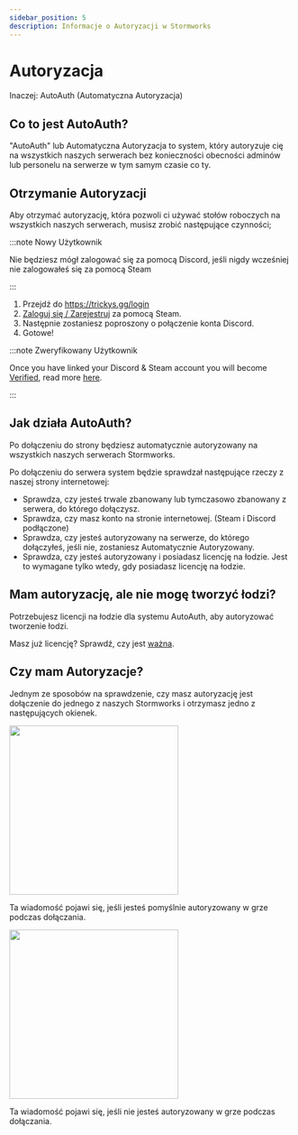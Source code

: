 ```yaml
---
sidebar_position: 5
description: Informacje o Autoryzacji w Stormworks
---
```


# Autoryzacja
Inaczej: AutoAuth (Automatyczna Autoryzacja)

## Co to jest AutoAuth?

"AutoAuth" lub Automatyczna Autoryzacja to system, który autoryzuje cię na wszystkich naszych serwerach bez konieczności obecności adminów lub personelu na serwerze w tym samym czasie co ty.

## Otrzymanie Autoryzacji

Aby otrzymać autoryzację, która pozwoli ci używać stołów roboczych na wszystkich naszych serwerach, musisz zrobić następujące czynności;

:::note Nowy Użytkownik

Nie będziesz mógł zalogować się za pomocą Discord, jeśli nigdy wcześniej nie zalogowałeś się za pomocą Steam

:::

1. Przejdź do https://trickys.gg/login
2. [Zaloguj się / Zarejestruj](https://trickys.gg/login) za pomocą <i class="fa-brands fa-steam"></i> Steam.
3. Następnie zostaniesz poproszony o połączenie konta <i class="fa-brands fa-discord"></i> Discord.
4. Gotowe!

:::note Zweryfikowany Użytkownik

Once you have linked your <i class="fa-brands fa-discord"></i> Discord & <i class="fa-brands fa-steam"></i> Steam account you will become [Verified](./), read more [here](./).

:::

## Jak działa AutoAuth?

Po dołączeniu do strony będziesz automatycznie autoryzowany na wszystkich naszych serwerach Stormworks.

Po dołączeniu do serwera system będzie sprawdzał następujące rzeczy z naszej strony internetowej:

- Sprawdza, czy jesteś trwale zbanowany lub tymczasowo zbanowany z serwera, do którego dołączysz.
- Sprawdza, czy masz konto na stronie internetowej. (Steam i Discord podłączone)
- Sprawdza, czy jesteś autoryzowany na serwerze, do którego dołączyłeś, jeśli nie, zostaniesz Automatycznie Autoryzowany.
- Sprawdza, czy jesteś autoryzowany i posiadasz licencję na łodzie. Jest to wymagane tylko wtedy, gdy posiadasz licencję na łodzie.

## Mam autoryzację, ale nie mogę tworzyć łodzi?

Potrzebujesz licencji na łodzie dla systemu AutoAuth, aby autoryzować tworzenie łodzi.

Masz już licencję? Sprawdź, czy jest [ważna](https://trickys.gg/account).

## Czy mam Autoryzacje?

Jednym ze sposobów na sprawdzenie, czy masz autoryzację jest dołączenie do jednego z naszych Stormworks i otrzymasz jedno z następujących okienek.

<!-- css for flex -->
  <div class="flex-vcenter">
    <div class="img-mg">
      <img src="/img/autoauth/tsauth1.png" width="300px"/>
    </div>
<p>

Ta wiadomość pojawi się, jeśli jesteś pomyślnie autoryzowany w grze podczas dołączania.

</p>
  </div>

<!-- css for flex -->
  <div class="flex-vcenter">
    <div class="img-mg">
      <img src="/img/autoauth/tsnoauth1.png" width="300px"/>
    </div>
<p>

Ta wiadomość pojawi się, jeśli nie jesteś autoryzowany w grze podczas dołączania.

</p>
  </div>
